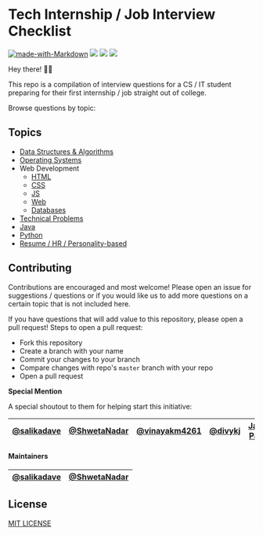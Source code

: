 # Tech Internship / Job Interview Checklist

[![made-with-Markdown](https://img.shields.io/badge/Made%20with-Markdown-1f425f.svg)](http://commonmark.org)
![](https://img.shields.io/badge/Maintained-Yes-brightgreen)
<a href="https://github.com/salikadave" ><img src="https://img.shields.io/badge/Maintainer-salikadave-511281?labelColor=21094e" /></a>
<a href="https://github.com/ShwetaNadar" ><img src="https://img.shields.io/badge/Maintainer-shwetanadar-4b778d?labelColor=21094e" /></a>

Hey there! 👋🏻 

This repo is a compilation of interview questions for a CS / IT student preparing for their first internship / job straight out of college. 

Browse questions by topic: 

## Topics

- [Data Structures & Algorithms](ds_algo/ds_algo.md)
- [Operating Systems](operating_systems/os.md)
- Web Development
  - [HTML](web_development/html.md)
  - [CSS](web_development/css.md)
  - [JS](web_development/javascript.md)
  - [Web](web_development/web_network.md)
  - [Databases](web_development/databases.md)
- [Technical Problems](technical_problems/tech_sums.md)
- [Java](java/java.md)
- [Python](python/python.md)
- [Resume / HR / Personality-based](resume_hr/resume_cv_hr.md)

## Contributing

Contributions are encouraged and most welcome! Please open an issue for suggestions / questions or if you would like us to add more questions on a certain topic that is not included here.

If you have questions that will add value to this repository, please open a pull request! Steps to open a pull request:

* Fork this repository
* Create a branch with your name
* Commit your changes to your branch
* Compare changes with repo's `master` branch with your repo
* Open a pull request

**Special Mention**

A special shoutout to them for helping start this initiative:


[@salikadave](https://github.com/salikadave) | [@ShwetaNadar](https://github.com/ShwetaNadar) | [@vinayakm4261](https://github.com/vinayakm4261) | [@divykj](https://github.com/divykj) | [Janvi Patel](https://www.linkedin.com/in/janvi-patel-49a81818a/) | [@anshrathod](http://www.unshh.me/) | [Vyom Binani](https://www.linkedin.com/in/vyom-binani-1a0819152/) | [Nayan Chordiya](https://www.linkedin.com/in/nayan-chordiya/)
---|----|------|-------------|--------|----------|-----------|---

#### Maintainers

| [@salikadave](https://github.com/salikadave) | [@ShwetaNadar](https://github.com/ShwetaNadar) |
|---|---|

## License

[MIT LICENSE](LICENSE)
